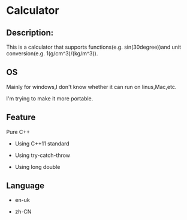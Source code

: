 # Calculator

## Description:

This is a calculator that supports functions(e.g. sin(30degree))and unit conversion(e.g. 1(g/cm^3)/(kg/m^3)).

## OS

Mainly for windows,I don't know whether it can run on linus,Mac,etc.

I'm trying to make it more portable.

## Feature

Pure C++

- Using C++11 standard

- Using try-catch-throw

- Using long double

## Language

- en-uk

- zh-CN
